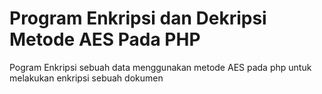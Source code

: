 # Program Enkripsi dan Dekripsi Metode AES Pada PHP 
 Pogram Enkripsi sebuah data menggunakan metode AES pada php untuk melakukan enkripsi sebuah dokumen
